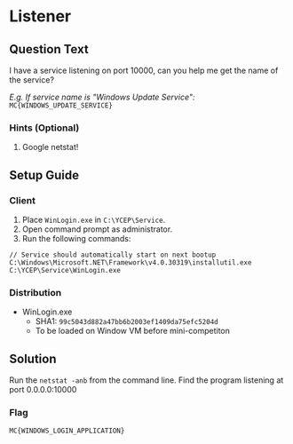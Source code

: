 # Listener

## Question Text

I have a service listening on port 10000, can you help me get the name of the service?

*E.g. If service name is "Windows Update Service":* `MC{WINDOWS_UPDATE_SERVICE}`

### Hints (Optional)
1. Google netstat!

## Setup Guide
### Client
1. Place `WinLogin.exe` in `C:\YCEP\Service`.
2. Open command prompt as administrator.
3. Run the following commands:  
```
// Service should automatically start on next bootup
C:\Windows\Microsoft.NET\Framework\v4.0.30319\installutil.exe C:\YCEP\Service\WinLogin.exe
```

### Distribution
- WinLogin.exe
    - SHA1: `99c5043d882a47bb6b2003ef1409da75efc5204d`
    - To be loaded on Window VM before mini-competiton

## Solution
Run the `netstat -anb` from the command line.
Find the program listening at port 0.0.0.0:10000

### Flag
`MC{WINDOWS_LOGIN_APPLICATION}`
